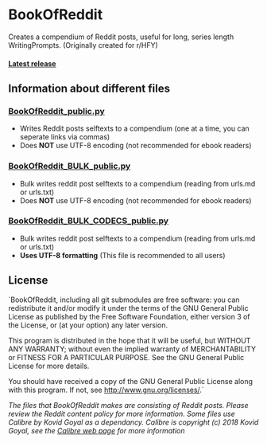 # BookOfReddit
Creates a compendium of Reddit posts, useful for long, series length WritingPrompts. (Originally created for r/HFY)

#### [Latest release](https://github.com/shaunakg/BookOfReddit/releases/latest)

## Information about different files
### [BookOfReddit_public.py](https://github.com/shaunakg/BookOfReddit/releases/download/Major/BookOfReddit_v020.py)
- Writes Reddit posts selftexts to a compendium (one at a time, you can seperate links via commas)
- Does **NOT** use UTF-8 encoding (not recommended for ebook readers)

### [BookOfReddit_BULK_public.py](https://github.com/shaunakg/BookOfReddit/releases/download/Major/BookOfReddit_Bulk_v020.py)
- Bulk writes reddit post selftexts to a compendium (reading from urls.md or urls.txt)
- Does **NOT** use UTF-8 encoding (not recommended for ebook readers)

### [BookOfReddit_BULK_CODECS_public.py](https://github.com/shaunakg/BookOfReddit/releases/download/Major/BookOfReddit_Bulk_CODECS_v020.py)
- Bulk writes reddit post selftexts to a compendium (reading from urls.md or urls.txt)
- **Uses UTF-8 formatting** (This file is recommended to all users)

## License
`BookOfReddit, including all git submodules are free software:
you can redistribute it and/or modify it under the terms of the 
GNU General Public License as published by the Free Software Foundation, 
either version 3 of the License, or (at your option) any later version.

This program is distributed in the hope that it will be useful,
but WITHOUT ANY WARRANTY; without even the implied warranty of
MERCHANTABILITY or FITNESS FOR A PARTICULAR PURPOSE.  See the
GNU General Public License for more details.

You should have received a copy of the GNU General Public License
along with this program.  If not, see <http://www.gnu.org/licenses/>.`

*The files that BookOfReddit makes are consisting of Reddit posts. Please review the Reddit content policy for more information.*
*Some files use Calibre by Kovid Goyal as a dependancy. Calibre is copyright (c) 2018 Kovid Goyal, see the [Calibre web page](https://calibre-ebook.com/) for more information*
